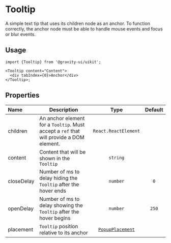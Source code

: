 <!--GITHUB_BLOCK-->

# Tooltip

<!--/GITHUB_BLOCK-->

A simple text tip that uses its children node as an anchor. To function correctly, the anchor node
must be able to handle mouse events and focus or blur events.

## Usage

```tsx
import {Tooltip} from '@gravity-ui/uikit';

<Tooltip content="Content">
  <div tabIndex={0}>Anchor</div>
</Tooltip>;
```

## Properties

| Name       | Description                                                                             |                       Type                       | Default |
| :--------- | --------------------------------------------------------------------------------------- | :----------------------------------------------: | :-----: |
| children   | An anchor element for a `Tooltip`. Must accept a `ref` that will provide a DOM element. |               `React.ReactElement`               |         |
| content    | Content that will be shown in the `Tooltip`                                             |                     `string`                     |         |
| closeDelay | Number of ms to delay hiding the `Tooltip` after the hover ends                         |                     `number`                     |   `0`   |
| openDelay  | Number of ms to delay showing the `Tooltip` after the hover begins                      |                     `number`                     |  `250`  |
| placement  | `Tooltip` position relative to its anchor                                               | [`PopupPlacement`](../Popup/README.md#placement) |         |
